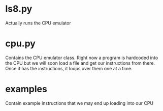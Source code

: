 # ls8.py

Actually runs the CPU emulator

# cpu.py

Contains the CPU emulator class. Right now a program is hardcoded into the CPU but we will soon load a file and get our instructions from there. Once it has the instructions, it loops over them one at a time.

# examples

Contain example instructions that we may end up loading into our CPU
